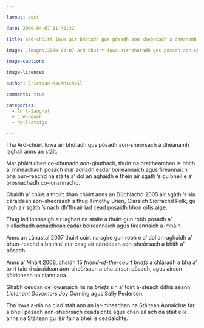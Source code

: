 ```yaml
---

layout: post

date: 2009-04-07 11:40:32

title: Àrd-chùirt Iowa air bhòtadh gus pòsadh aon-sheòrsach a dhèanamh laghail

image: /images/2009-04-07-ard-chuirt-iowa-air-bhotadh-gus-posadh-aon-sheorsach-a-dheanamh-laghail.jpg

image-caption:

image-licence:

author: Crìstean MacMhìcheil

comments: true

categories:
  - An t-Saoghal
  - Creideamh
  - Poileataigs

---
```


Tha Àrd-chùirt Iowa air bhòtadh gus pòsadh aon-sheòrsach a dhèanamh laghail anns an stàit.

<!--more-->

Mar phàirt dhen co-dhùnadh aon-ghuthach, thuirt na breitheamhan le bhith a&#8217; mìneachadh pòsadh mar aonadh eadar boireannaich agus fireannaich bha bun-reachd na stàite a&#8217; dol an aghaidh e fhèin air sgàth &#8217;s gu bheil e a&#8217; brosnachadh co-ionannachd.

Chaidh a&#8217; chùis a thoirt dhan chùirt anns an Dùbhlachd 2005 air sgàth &#8217;s sia càraidean aon-sheòrsach a thug Timothy Brien, Clàraich Siorrachd Polk, gu lagh air sgàth &#8217;s nach dh&#8217;fhuair iad cead pòsaidh bhon oifis aige.

Thug iad ionnsaigh air laghan na stàite a thuirt gun robh pòsadh a&#8217; ciallachadh aonaidhean eadar boireannaich agus fireannaich a-mhàin.

Anns an Lùnastal 2007 thuirt cùirt na sgìre gun robh e a&#8217; dol an-aghaidh a&#8217; bhun-reachd a bhith a&#8217; cur casg air càraidean aon-sheòrsach a bhith a&#8217; pòsadh.

Anns a&#8217; Mhàrt 2008, chaidh 15 _friend-of-the-court briefs_ a chlàradh a bha a&#8217; toirt taic ri càraidean aon-sheòrsach a bha airson pòsadh, agus airson còirichean na clann aca.

Ghabh ceudan de Iowanaich ris na _briefs_ sin a&#8217; toirt a-steach dithis seann _Lietenant Governors_ Joy Corning agus Sally Pederson.

Tha Iowa a-nis na ciad stàit ann an iar-mheadhan na Stàitean Aonaichte far a bheil pòsadh aon-sheòrsach ceadaichte agus chan eil ach dà stàit eile anns na Stàitean gu lèir fair a bheil e ceadaichte.

